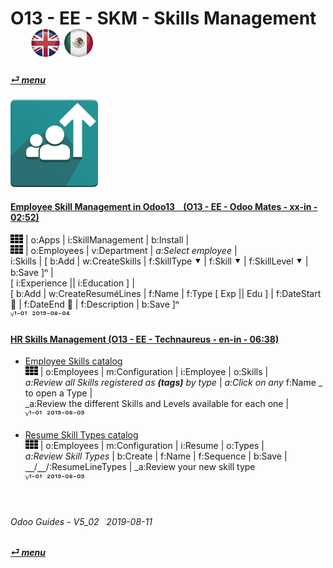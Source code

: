 # O13 - EE - SKM - Skills Management &nbsp;&nbsp;&nbsp;&nbsp; [![en-uk](/doc/img/flg/en-uk-flg-btn-sml.png)](/en-uk/o13/ee/skm/en-uk-o13-ee-skm-guides.md) [ ![es-mx](/doc/img/flg/es-mx-flg-btn-sml.png)](/es-mx/o13/ee/skm/es-mx-o13-ee-skm-guides.md)
#### [_&#x23CE; menu_](/en-uk/o13/ee/en-uk-o13-ee-guides-menu.md "Back to EE menu")  
### ![skm](/doc/img/app/big/skm.png)
[ⱽ¹²³⁴⁵⁶⁷⁸⁹⁰⁻]: # (ⱽ¹²³⁴⁵⁶⁷⁸⁹⁰⁻)

#### [Employee Skill Management in Odoo13 &nbsp;&nbsp; (O13 - EE - Odoo Mates - xx-in - 02:52)](https://youtube.com/embed/E09XNr7hhYE?autoplay=1&start=0&end=0&rel=0)  
  ![apps](/doc/img/apps.png) | o:Apps | i:SkillManagement | b:Install |  
  ![apps](/doc/img/apps.png) | o:Employees | v:Department | _a:Select employee_ |  
  i:Skills | \[ b:Add | w:CreateSkills | f:SkillType &#x2BC6; | f:Skill &#x2BC6; | f:SkillLevel &#x2BC6; | b:Save \]&#x207F; |  
  \[ i:Experience || i:Education \] |  
  \[ b:Add | w:CreateResuméLines | f:Name | f:Type \[ Exp || Edu \] | f:DateStart &#x1F4C5; | f:DateEnd &#x1F4C5; | f:Description | b:Save \]&#x207F;  
  ⱽ¹⁻⁰¹ &nbsp;²⁰¹⁹⁻⁰⁸⁻⁰⁴

#### [HR Skills Management (O13 - EE - Technaureus - en-in - 06:38)](https://youtube.com/embed/Ad6bXz2xqtw?autoplay=1&start=10&end=0&rel=0)  

- [Employee Skills catalog](https://youtube.com/embed/Ad6bXz2xqtw?autoplay=1&start=293&end=340&rel=0)  
  ![apps](/doc/img/apps.png) | o:Employees | m:Configuration | i:Employee | o:Skills |  
  _a:Review all Skills registered as **(tags)** by type_ | _a:Click on any_ f:Name _ to open a Type |  
  _a:Review the different Skills and Levels available for each one |  
  ⱽ¹⁻⁰¹ &nbsp;²⁰¹⁹⁻⁰⁸⁻⁰⁹
  
- [Resume Skill Types catalog](https://youtube.com/embed/Ad6bXz2xqtw?autoplay=1&start=340&end=383&rel=0)  
  ![apps](/doc/img/apps.png) | o:Employees | m:Configuration | i:Resume | o:Types |  
  _a:Review Skill Types_ | b:Create | f:Name | f:Sequence | b:Save |  
  &#x23BD;/&#x23BD;/:ResumeLineTypes | _a:Review your new skill type  
  ⱽ¹⁻⁰¹ &nbsp;²⁰¹⁹⁻⁰⁸⁻⁰⁹

<br>

###### Odoo Guides - V5_02 &nbsp; 2019-08-11  
**[_&#x23CE; menu_](/en-uk/o13/ee/en-uk-o13-ee-guides-menu.md)**  
